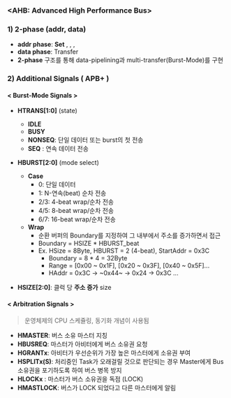 ### <AHB: Advanced High Performance Bus>
### 1) 2-phase (addr, data)
- __addr phase__: __Set__  <addr>, <sel>, <write>, <data>
- __data phase__: Transfer <data>
- __2-phase__ 구조를 통해 data-pipelining과 multi-transfer(Burst-Mode)를 구현

### 2) Additional Signals ( APB+ )
#### < Burst-Mode Signals >
* __HTRANS[1:0]__ (state)
  * __IDLE__ 
  * __BUSY__ 
  * __NONSEQ__: 단일 데이터 또는 burst의 첫 전송
  * __SEQ__   : 연속 데이터 전송
   
* __HBURST[2:0]__ (mode select)
  * __Case__
    * 0: 단일 데이터
    * 1: N-연속(beat) 순차 전송
    * 2/3: 4-beat wrap/순차 전송
    * 4/5: 8-beat wrap/순차 전송
    * 6/7: 16-beat wrap/순차 전송
  * __Wrap__
    * 순환 버퍼의 Boundary를 지정하여 그 내부에서 주소를 증가하면서 접근
    * Boundary = HSIZE * HBURST_beat
    * Ex. HSize = 8Byte, HBURST = 2 (4-beat), StartAddr = 0x3C
      * Boundary  = 8 * 4 = 32Byte
      * Range     = [0x00 ~ 0x1F], [0x20 ~ 0x3F], [0x40 ~ 0x5F]...
      * HAddr     = 0x3C -> ~0x44~ -> 0x24 -> 0x3C ...
  
* __HSIZE[2:0]__: 클럭 당 __주소 증가__ size

#### < Arbitration Signals >
> 운영체제의 CPU 스케쥴링, 동기화 개념이 사용됨
* __HMASTER__: 버스 소유 마스터 지칭
* __HBUSREQ__: 마스터가 아비터에게 버스 소유권 요청
* __HGRANTx__: 아비터가 우선순위가 가장 높은 마스터에게 소유권 부여
* __HSPLITx(S)__: 처리중인 Task가 오래걸릴 것으로 판단되는 경우 Master에게 Bus 소유권을 포기하도록 하여 버스 병목 방지
* __HLOCKx__ : 마스터가 버스 소유권을 독점 (LOCK)
* __HMASTLOCK__: 버스가 LOCK 되었다고 다른 마스터에게 알림 

